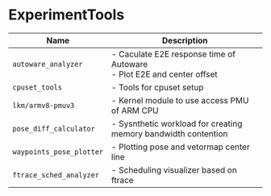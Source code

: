 # ExperimentTools

|Name                       |Description                                                                    |
|---------------------------|-------------------------------------------------------------------------------|
|`autoware_analyzer`        | - Caculate E2E response time of Autoware <br /> - Plot E2E and center offset  |
|`cpuset_tools`             | - Tools for cpuset setup                                                      |
|`lkm/armv8-pmuv3`          | - Kernel module to use access PMU of ARM CPU                                  |
|`pose_diff_calculator`     | - Sysnthetic workload for creating memory bandwidth contention                |
|`waypoints_pose_plotter`   | - Plotting pose and vetormap center line                                      |
|`ftrace_sched_analyzer`    | - Scheduling visualizer based on ftrace                                       |
